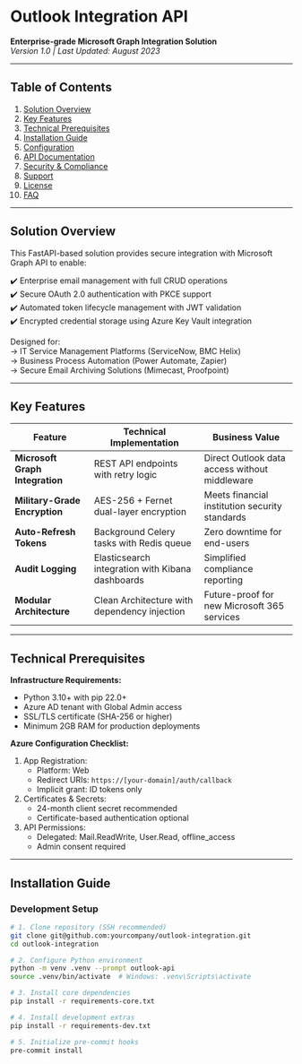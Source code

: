 # Outlook Integration API
**Enterprise-grade Microsoft Graph Integration Solution**  
*Version 1.0 | Last Updated: August 2023*

---
## Table of Contents
1. [Solution Overview](#solution-overview)
2. [Key Features](#key-features)
3. [Technical Prerequisites](#technical-prerequisites)
4. [Installation Guide](#installation-guide)
5. [Configuration](#configuration)
6. [API Documentation](#api-documentation)
7. [Security & Compliance](#security--compliance)
8. [Support](#support)
9. [License](#license)
10. [FAQ](#faq)

---

## Solution Overview
This FastAPI-based solution provides secure integration with Microsoft Graph API to enable:

✔️ Enterprise email management with full CRUD operations  
✔️ Secure OAuth 2.0 authentication with PKCE support  
✔️ Automated token lifecycle management with JWT validation  
✔️ Encrypted credential storage using Azure Key Vault integration  

Designed for:  
→ IT Service Management Platforms (ServiceNow, BMC Helix)  
→ Business Process Automation (Power Automate, Zapier)  
→ Secure Email Archiving Solutions (Mimecast, Proofpoint)  

---

## Key Features
| Feature | Technical Implementation | Business Value |
|---------|--------------------------|----------------|
| **Microsoft Graph Integration** | REST API endpoints with retry logic | Direct Outlook data access without middleware |
| **Military-Grade Encryption** | AES-256 + Fernet dual-layer encryption | Meets financial institution security standards |
| **Auto-Refresh Tokens** | Background Celery tasks with Redis queue | Zero downtime for end-users |
| **Audit Logging** | Elasticsearch integration with Kibana dashboards | Simplified compliance reporting |
| **Modular Architecture** | Clean Architecture with dependency injection | Future-proof for new Microsoft 365 services |

---

## Technical Prerequisites
**Infrastructure Requirements:**
- Python 3.10+ with pip 22.0+
- Azure AD tenant with Global Admin access
- SSL/TLS certificate (SHA-256 or higher)
- Minimum 2GB RAM for production deployments

**Azure Configuration Checklist:**
1. App Registration:
   - Platform: Web
   - Redirect URIs: `https://[your-domain]/auth/callback`
   - Implicit grant: ID tokens only
2. Certificates & Secrets:
   - 24-month client secret recommended
   - Certificate-based authentication optional
3. API Permissions:
   - Delegated: Mail.ReadWrite, User.Read, offline_access
   - Admin consent required

---

## Installation Guide
### Development Setup
```bash
# 1. Clone repository (SSH recommended)
git clone git@github.com:yourcompany/outlook-integration.git
cd outlook-integration

# 2. Configure Python environment
python -m venv .venv --prompt outlook-api
source .venv/bin/activate  # Windows: .venv\Scripts\activate

# 3. Install core dependencies
pip install -r requirements-core.txt

# 4. Install development extras
pip install -r requirements-dev.txt

# 5. Initialize pre-commit hooks
pre-commit install